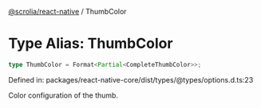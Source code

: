 [@scrolia/react-native](../README.md) / ThumbColor

# Type Alias: ThumbColor

```ts
type ThumbColor = Format<Partial<CompleteThumbColor>>;
```

Defined in: packages/react-native-core/dist/types/@types/options.d.ts:23

Color configuration of the thumb.
